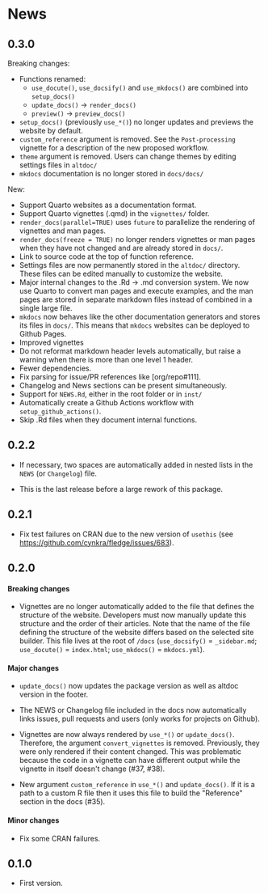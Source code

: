 # News

## 0.3.0

Breaking changes:

* Functions renamed:
  - `use_docute()`, `use_docsify()` and `use_mkdocs()` are combined into `setup_docs()` 
  - `update_docs()` -> `render_docs()`
  - `preview()` -> `preview_docs()`
* `setup_docs()` (previously `use_*()`) no longer updates and previews the website by default.
* `custom_reference` argument is removed. See the `Post-processing` vignette for a description of the new proposed workflow.
* `theme` argument is removed. Users can change themes by editing settings files in `altdoc/`
* `mkdocs` documentation is no longer stored in `docs/docs/`

New:

* Support Quarto websites as a documentation format.
* Support Quarto vignettes (.qmd) in the `vignettes/` folder.
* `render_docs(parallel=TRUE)` uses `future` to parallelize the rendering of vignettes and man pages.
* `render_docs(freeze = TRUE)` no longer renders vignettes or man pages when they have not changed and are already stored in `docs/`.
* Link to source code at the top of function reference.
* Settings files are now permanently stored in the `altdoc/` directory. These files can be edited manually to customize the website.
* Major internal changes to the .Rd -> .md conversion system. We now use Quarto to convert man pages and execute examples, and the man pages are stored in separate markdown files instead of combined in a single large file.
* `mkdocs` now behaves like the other documentation generators and stores its files in `docs/`. This means that `mkdocs` websites can be deployed to Github Pages.
* Improved vignettes
* Do not reformat markdown header levels automatically, but raise a warning when there is more than one level 1 header.
* Fewer dependencies.
* Fix parsing for issue/PR references like [org/repo#111].
* Changelog and News sections can be present simultaneously.
* Support for `NEWS.Rd`, either in the root folder or in `inst/`
* Automatically create a Github Actions workflow with `setup_github_actions()`.
* Skip .Rd files when they document internal functions.

## 0.2.2

* If necessary, two spaces are automatically added in nested lists in the `NEWS` 
  (or `Changelog`) file. 
  
* This is the last release before a large rework of this package.

## 0.2.1

* Fix test failures on CRAN due to the new version of `usethis` 
  (see https://github.com/cynkra/fledge/issues/683).

## 0.2.0 

#### Breaking changes

* Vignettes are no longer automatically added to the file that defines the structure
  of the website. Developers must now manually update this structure and the order
  of their articles. Note that the name of the file defining the structure of the 
  website differs based on the selected site builder. This file lives at the root
  of `/docs` (`use_docsify()` = `_sidebar.md`; `use_docute()` = `index.html`; 
  `use_mkdocs()` = `mkdocs.yml`).
  

#### Major changes
  
* `update_docs()` now updates the package version as well as altdoc version in 
  the footer.
  
* The NEWS or Changelog file included in the docs now automatically links issues,
  pull requests and users (only works for projects on Github).
  
* Vignettes are now always rendered by `use_*()` or `update_docs()`. Therefore,
  the argument `convert_vignettes` is removed. Previously, they were only rendered 
  if their content changed. This was problematic because the code in a vignette 
  can have different output while the vignette in itself doesn't change (#37, #38).
  
* New argument `custom_reference` in `use_*()` and `update_docs()`. If it is a
  path to a custom R file then it uses this file to build the "Reference" section
  in the docs (#35).
  
#### Minor changes

* Fix some CRAN failures.


## 0.1.0

* First version.

